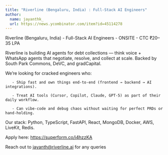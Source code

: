 ```yaml
---
title: "Riverline (Bengaluru, India) : Full-Stack AI Engineers"
author:
  name: jayanthk_
  url: https://news.ycombinator.com/item?id=45114278
---
```

Riverline (Bengaluru, India) - Full-Stack AI Engineers - ONSITE - CTC ₹20–35 LPA

Riverline is building AI agents for debt collections — think voice + WhatsApp agents that negotiate, resolve, and collect at scale. Backed by South Park Commons, DeVC, and gradCapital.

We’re looking for cracked engineers who:

<pre><code>   - Ship fast and own things end-to-end (frontend → backend → AI integrations).

   - Treat AI tools (Cursor, Copilot, Claude, GPT-5) as part of their daily workflow.

   - Can vibe-code and debug chaos without waiting for perfect PRDs or hand-holding.
</code></pre>
Our stack: Python, TypeScript, FastAPI, React, MongoDB, Docker, AWS, LiveKit, Redis.

Apply here: <a href="https:&#x2F;&#x2F;superform.co&#x2F;i4hzzKA" rel="nofollow">https:&#x2F;&#x2F;superform.co&#x2F;i4hzzKA</a>

Reach out to jayanth@riverline.ai for any queries
<JobApplication />
